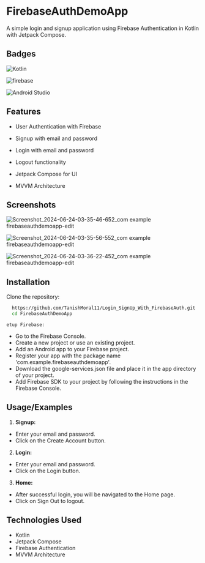 
# FirebaseAuthDemoApp

A simple login and signup application using Firebase Authentication in Kotlin with Jetpack Compose.



## Badges


![Kotlin](https://img.shields.io/badge/Kotlin-B125EA?style=for-the-badge&logo=kotlin&logoColor=white)

![firebase](https://img.shields.io/badge/firebase-ffca28?style=for-the-badge&logo=firebase&logoColor=black)

![Android Studio](https://img.shields.io/badge/Android_Studio-3DDC84?style=for-the-badge&logo=android-studio&logoColor=white)

## Features

- User Authentication with Firebase
- Signup with email and password
- Login with email and password
- Logout functionality

- Jetpack Compose for UI
- MVVM Architecture

## Screenshots



![Screenshot_2024-06-24-03-35-46-652_com example firebaseauthdemoapp-edit](https://github.com/TanishMoral11/Login_SignUp_With_FirebaseAuth/assets/134790673/5847e060-6f0f-4598-80b6-6e41a8eccda0)

![Screenshot_2024-06-24-03-35-56-552_com example firebaseauthdemoapp-edit](https://github.com/TanishMoral11/Login_SignUp_With_FirebaseAuth/assets/134790673/ad72eddd-685c-45af-8107-b3739874a34d)

![Screenshot_2024-06-24-03-36-22-452_com example firebaseauthdemoapp-edit](https://github.com/TanishMoral11/Login_SignUp_With_FirebaseAuth/assets/134790673/3d5c169a-ec1d-438b-a978-0145b40ac056)

## Installation

Clone the repository:

```bash
  https://github.com/TanishMoral11/Login_SignUp_With_FirebaseAuth.git
  cd FirebaseAuthDemoApp
```


    etup Firebase:

- Go to the Firebase Console.
 - Create a new project or use an existing project.
- Add an Android app to your Firebase project.
- Register your app with the package name 'com.example.firebaseauthdemoapp'.
- Download the google-services.json file and place it in the app directory of your project.
- Add Firebase SDK to your project by following the instructions in the Firebase Console.
## Usage/Examples

1. **Signup:**

- Enter your email and password.
- Click on the Create Account button.

2. **Login:**

- Enter your email and password.
- Click on the Login button.

3. **Home:**

- After successful login, you will be navigated to the Home page.
- Click on Sign Out to logout.
## Technologies Used

- Kotlin
- Jetpack Compose
- Firebase Authentication
- MVVM Architecture
